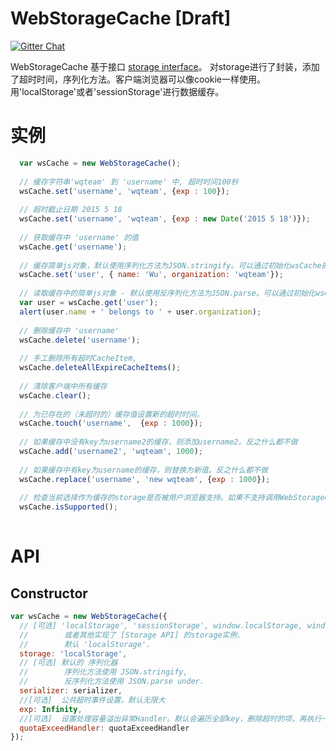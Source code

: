 # WebStorageCache [Draft]

   <a href='https://gitter.im/WQTeam/web-storage-cache'>
    <img src='https://badges.gitter.im/Join%20Chat.svg' alt='Gitter Chat' />
  </a>

  WebStorageCache 基于接口 [storage interface](http://www.w3.org/TR/webstorage/#storage)。 对storage进行了封装，添加了超时时间，序列化方法。客户端浏览器可以像cookie一样使用。用'localStorage'或者'sessionStorage'进行数据缓存。

# 实例
```javascript
  var wsCache = new WebStorageCache();
  
  // 缓存字符串'wqteam' 到 'username' 中, 超时时间100秒
  wsCache.set('username', 'wqteam', {exp : 100});
  
  // 超时截止日期 2015 5 18
  wsCache.set('username', 'wqteam', {exp : new Date('2015 5 18')});
  
  // 获取缓存中 'username' 的值 
  wsCache.get('username');
  
  // 缓存简单js对象，默认使用序列化方法为JSON.stringify。可以通过初始化wsCache的时候配置serializer.serialize
  wsCache.set('user', { name: 'Wu', organization: 'wqteam'});
  
  // 读取缓存中的简单js对象 - 默认使用反序列化方法为JSON.parse。可以通过初始化wsCache的时候配置serializer.deserialize
  var user = wsCache.get('user');
  alert(user.name + ' belongs to ' + user.organization);
  
  // 删除缓存中 'username'
  wsCache.delete('username');
  
  // 手工删除所有超时CacheItem,
  wsCache.deleteAllExpireCacheItems();
  
  // 清除客户端中所有缓存
  wsCache.clear();
  
  // 为已存在的（未超时的）缓存值设置新的超时时间。
  wsCache.touch('username',  {exp : 1000});
  
  // 如果缓存中没有key为username2的缓存，则添加username2。反之什么都不做
  wsCache.add('username2', 'wqteam', 1000);
  
  // 如果缓存中有key为username的缓存，则替换为新值。反之什么都不做
  wsCache.replace('username', 'new wqteam', {exp : 1000});
  
  // 检查当前选择作为缓存的storage是否被用户浏览器支持。如果不支持调用WebStorageCache API提供的方法将什么都不做。
  wsCache.isSupported();
  
```
# API

## Constructor
```javascript
var wsCache = new WebStorageCache({
  // [可选] 'localStorage', 'sessionStorage', window.localStorage, window.sessionStorage 
  //        或者其他实现了 [Storage API] 的storage实例.
  //        默认 'localStorage'.
  storage: 'localStorage',
  // [可选] 默认的 序列化器 
  //        序列化方法使用 JSON.stringify, 
  //        反序列化方法使用 JSON.parse under.
  serializer: serializer, 
  //[可选]  公共超时事件设置。默认无限大
  exp: Infinity,
  //[可选]  设置处理容量溢出异常Handler。默认会遍历全部key，删除超时的项，再执行一遍set方法。
  quotaExceedHandler: quotaExceedHandler 
}); 
```


